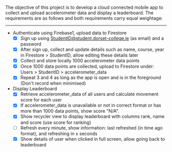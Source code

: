 The objective of this project is to develop a cloud connected mobile app to collect and upload accelerometer data and display a leaderboard. 
The requirements are as follows and both requirements carry equal weightage:

---
- Authenticate using Firebase1, upload data to Firestore
    - [x] Sign up using StudentID@student.dorset-college.ie (as email) and a password
    - [x] After sign up, collect and update details such as name, course, year in Firestore > StudentID, allow editing these details later
    - [x] Collect and store locally 1000 accelerometer data points
    - [x] Once 1000 data points are collected, upload to Firestore under: Users > StudentID > accelerometer_data
    - [x] Repeat 3 and 4 as long as the app is open and is in the foreground (Don't record when minimised)
- Display Leaderboard
    - [x] Retrieve accelerometer_data of all users and calculate movement score for each user
    - [x] If accelerometer_data is unavailable or not in correct format or has more than 1000 data points, show score "N/A".
    - [x] Show recycler view to display leaderboard with columns rank, name and score (use score for ranking)
    - [ ] Refresh every minute, show information: last refreshed (in time ago format), and refreshing in x seconds
    - [x] Show details of user when clicked in full screen, allow going back to leaderboard
